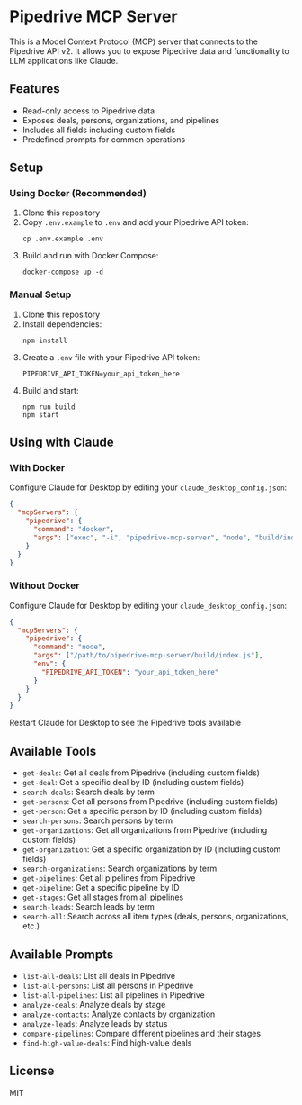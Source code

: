 # Pipedrive MCP Server

This is a Model Context Protocol (MCP) server that connects to the Pipedrive API v2. It allows you to expose Pipedrive data and functionality to LLM applications like Claude.

## Features

- Read-only access to Pipedrive data
- Exposes deals, persons, organizations, and pipelines
- Includes all fields including custom fields
- Predefined prompts for common operations

## Setup

### Using Docker (Recommended)

1. Clone this repository
2. Copy `.env.example` to `.env` and add your Pipedrive API token:
   ```
   cp .env.example .env
   ```
3. Build and run with Docker Compose:
   ```
   docker-compose up -d
   ```

### Manual Setup

1. Clone this repository
2. Install dependencies:
   ```
   npm install
   ```
3. Create a `.env` file with your Pipedrive API token:
   ```
   PIPEDRIVE_API_TOKEN=your_api_token_here
   ```
4. Build and start:
   ```
   npm run build
   npm start
   ```

## Using with Claude

### With Docker
Configure Claude for Desktop by editing your `claude_desktop_config.json`:

```json
{
  "mcpServers": {
    "pipedrive": {
      "command": "docker",
      "args": ["exec", "-i", "pipedrive-mcp-server", "node", "build/index.js"]
    }
  }
}
```

### Without Docker
Configure Claude for Desktop by editing your `claude_desktop_config.json`:

```json
{
  "mcpServers": {
    "pipedrive": {
      "command": "node",
      "args": ["/path/to/pipedrive-mcp-server/build/index.js"],
      "env": {
        "PIPEDRIVE_API_TOKEN": "your_api_token_here"
      }
    }
  }
}
```

Restart Claude for Desktop to see the Pipedrive tools available

## Available Tools

- `get-deals`: Get all deals from Pipedrive (including custom fields)
- `get-deal`: Get a specific deal by ID (including custom fields)
- `search-deals`: Search deals by term
- `get-persons`: Get all persons from Pipedrive (including custom fields)
- `get-person`: Get a specific person by ID (including custom fields)
- `search-persons`: Search persons by term
- `get-organizations`: Get all organizations from Pipedrive (including custom fields)
- `get-organization`: Get a specific organization by ID (including custom fields)
- `search-organizations`: Search organizations by term
- `get-pipelines`: Get all pipelines from Pipedrive
- `get-pipeline`: Get a specific pipeline by ID
- `get-stages`: Get all stages from all pipelines
- `search-leads`: Search leads by term
- `search-all`: Search across all item types (deals, persons, organizations, etc.)

## Available Prompts

- `list-all-deals`: List all deals in Pipedrive
- `list-all-persons`: List all persons in Pipedrive
- `list-all-pipelines`: List all pipelines in Pipedrive
- `analyze-deals`: Analyze deals by stage
- `analyze-contacts`: Analyze contacts by organization
- `analyze-leads`: Analyze leads by status
- `compare-pipelines`: Compare different pipelines and their stages
- `find-high-value-deals`: Find high-value deals

## License

MIT

